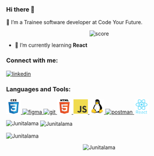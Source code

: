 ### Hi there 👋

🔭 I’m a Trainee software developer at Code Your Future. 
<br/>

<p align="center"> <img src="https://www.codewars.com/users/Junitalama/badges/large" alt="score" /> </p>

- 🌱 I’m currently learning **React**



<h3 align="left">Connect with me:</h3>
<p align="left">
<a href="https://linkedin.com/in/junita-lama-73b110252" target="blank"><img align="center" src="https://raw.githubusercontent.com/rahuldkjain/github-profile-readme-generator/master/src/images/icons/Social/linked-in-alt.svg" alt="linkedin" height="30" width="40" /></a>
</p>

<h3 align="left">Languages and Tools:</h3>
<p align="left"> <a href="https://www.w3schools.com/css/" target="_blank" rel="noreferrer"> <img src="https://raw.githubusercontent.com/devicons/devicon/master/icons/css3/css3-original-wordmark.svg" alt="css3" width="40" height="40"/> </a> <a href="https://www.figma.com/" target="_blank" rel="noreferrer"> <img src="https://www.vectorlogo.zone/logos/figma/figma-icon.svg" alt="figma" width="40" height="40"/> </a> <a href="https://git-scm.com/" target="_blank" rel="noreferrer"> <img src="https://www.vectorlogo.zone/logos/git-scm/git-scm-icon.svg" alt="git" width="40" height="40"/> </a> <a href="https://www.w3.org/html/" target="_blank" rel="noreferrer"> <img src="https://raw.githubusercontent.com/devicons/devicon/master/icons/html5/html5-original-wordmark.svg" alt="html5" width="40" height="40"/> </a> <a href="https://developer.mozilla.org/en-US/docs/Web/JavaScript" target="_blank" rel="noreferrer"> <img src="https://raw.githubusercontent.com/devicons/devicon/master/icons/javascript/javascript-original.svg" alt="javascript" width="40" height="40"/> </a> <a href="https://www.linux.org/" target="_blank" rel="noreferrer"> <img src="https://raw.githubusercontent.com/devicons/devicon/master/icons/linux/linux-original.svg" alt="linux" width="40" height="40"/> </a> <a href="https://postman.com" target="_blank" rel="noreferrer"> <img src="https://www.vectorlogo.zone/logos/getpostman/getpostman-icon.svg" alt="postman" width="40" height="40"/> </a> <a href="https://reactjs.org/" target="_blank" rel="noreferrer"> <img src="https://raw.githubusercontent.com/devicons/devicon/master/icons/react/react-original-wordmark.svg" alt="react" width="40" height="40"/> </a> </p>

<p><img align="left" src="https://github-readme-stats.vercel.app/api/top-langs?username=Junitalama&show_icons=true&locale=en&layout=compact" alt="Junitalama" /></p>

<p>&nbsp;<img align="center" src="https://github-readme-stats.vercel.app/api?username=Junitalama&show_icons=true&locale=en" alt="Junitalama" /></p>

<p><img align="center" src="https://github-readme-streak-stats.herokuapp.com/?user=Junitalama&" alt="Junitalama" /></p>

<p align="center"> <img src="https://komarev.com/ghpvc/?username=Junitalama&label=Profile%20views&color=0e75b6&style=flat" alt="Junitalama" /> </p>













